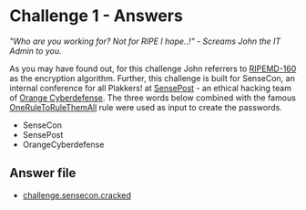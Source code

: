 # Challenge 1 - Answers

*"Who are you working for? Not for RIPE I hope..!" - Screams John the IT Admin to you.*

As you may have found out, for this challenge John referrers to [RIPEMD-160](https://en.wikipedia.org/wiki/RIPEMD) as the encryption algorithm. Further, this challenge is built for SenseCon, an internal conference for all Plakkers! at [SensePost](https://sensepost.com/) - an ethical hacking team of [Orange Cyberdefense](https://www.orangecyberdefense.com/). The three words below combined with the famous [OneRuleToRuleThemAll](https://github.com/NotSoSecure/password_cracking_rules) rule were used as input to create the passwords.

* SenseCon
* SensePost
* OrangeCyberdefense

## Answer file

* [challenge.sensecon.cracked](challenge.sensecon.cracked)
